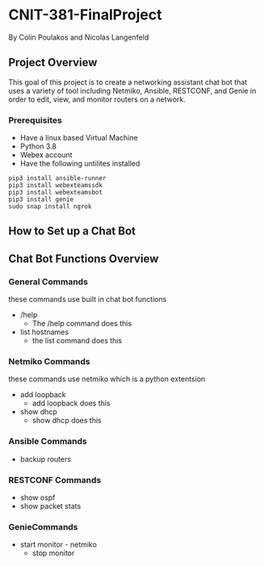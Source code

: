 # CNIT-381-FinalProject
By Colin Poulakos and Nicolas Langenfeld 

## Project Overview

This goal of this project is to create a networking assistant chat bot that uses a variety of tool including Netmiko, Ansible, RESTCONF, and Genie in order to edit, view, and monitor routers on a network. 

### Prerequisites 
- Have a linux based Virtual Machine
- Python 3.8
- Webex account
- Have the following untilites installed
```
pip3 install ansible-runner
pip3 install webexteamssdk 
pip3 install webexteamsbot 
pip3 install genie
sudo snap install ngrok 
```

## How to Set up a Chat Bot


## Chat Bot Functions Overview
### General Commands
these commands use built in chat bot functions
- /help
  - The /help command does this
- list hostnames
  - the list command does this

### Netmiko Commands
these commands use netmiko which is a python extentsion
- add loopback
  - add loopback does this
- show dhcp
  - show dhcp does this

### Ansible Commands
- backup routers

### RESTCONF Commands
- show ospf
- show packet stats

### GenieCommands
- start monitor - netmiko
  - stop monitor


